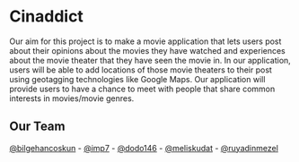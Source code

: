 # Cinaddict

Our aim for this project is to make a movie application that lets users post about their opinions about
the movies they have watched and  experiences about the movie theater that they have seen the movie
in. In our application, users  will be able to add locations of those movie theaters to their post using
geotagging technologies like Google Maps. Our application will provide users to have a chance to meet
with people that share common interests in movies/movie genres.

## Our Team

[@bilgehancoskun](https://github.com/bilgehancoskun) - [@imp7](https://github.com/imp7) - [@dodo146](https://github.com/dodo146) - [@meliskudat](https://github.com/meliskudat) - [@ruyadinmezel](https://github.com/ruyadinmezel)